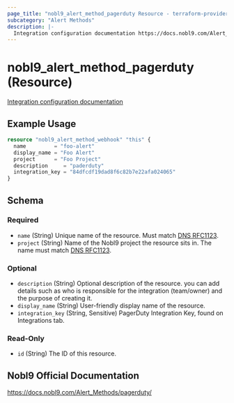 ```yaml
---
page_title: "nobl9_alert_method_pagerduty Resource - terraform-provider-nobl9"
subcategory: "Alert Methods"
description: |-
  Integration configuration documentation https://docs.nobl9.com/Alert_Methods/pagerduty
---
```


# nobl9_alert_method_pagerduty (Resource)

[Integration configuration documentation](https://docs.nobl9.com/Alert_Methods/pagerduty)

## Example Usage

```terraform
resource "nobl9_alert_method_webhook" "this" {
  name         = "foo-alert"
  display_name = "Foo Alert"
  project      = "Foo Project"
  description     = "paderduty"
  integration_key = "84dfcdf19dad8f6c82b7e22afa024065"
}
```

<!-- schema generated by tfplugindocs -->
## Schema

### Required

- `name` (String) Unique name of the resource. Must match [DNS RFC1123](https://kubernetes.io/docs/concepts/overview/working-with-objects/names/#names).
- `project` (String) Name of the Nobl9 project the resource sits in. The name must match [DNS RFC1123](https://kubernetes.io/docs/concepts/overview/working-with-objects/names/#names).

### Optional

- `description` (String) Optional description of the resource. you can add details such as who is responsible for the integration (team/owner) and the purpose of creating it.
- `display_name` (String) User-friendly display name of the resource.
- `integration_key` (String, Sensitive) PagerDuty Integration Key, found on Integrations tab.

### Read-Only

- `id` (String) The ID of this resource.

## Nobl9 Official Documentation

https://docs.nobl9.com/Alert_Methods/pagerduty/
